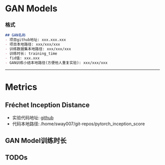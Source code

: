 # GAN Models

### 格式
``` markdown
## GAN名称
- 项目github地址: xxx.xxx.xxx
- 项目本地路径: xxx/xxx/xxx
- 训练数据集本地路径: xxx/xxx/xxx
- 训练时长: training_time
- fid值: xxx.xxx
- GAN训练小结本地路径(方便他人重复实验): xxx/xxx/xxx
```

-----------------------

# Metrics

## Fréchet Inception Distance

- 实验代码地址: [github](https://github.com/mseitzer/pytorch-fid)
- 代码本地路径: /home/sway007/git-repos/pytorch_inception_score

## GAN Model训练时长
## TODOs